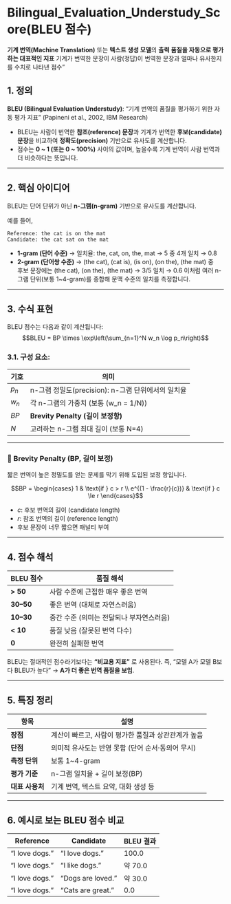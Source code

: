 # Bilingual_Evaluation_Understudy_Score(BLEU 점수)

**기계 번역(Machine Translation)** 또는 **텍스트 생성 모델**의 **출력 품질을 자동으로 평가하는 대표적인 지표**
기계가 번역한 문장이 사람(정답)이 번역한 문장과 얼마나 유사한지를 수치로 나타낸 점수”

## 1. 정의

**BLEU (Bilingual Evaluation Understudy)**: “기계 번역의 품질을 평가하기 위한 자동 평가 지표” (Papineni et al., 2002, IBM Research)

- BLEU는 사람이 번역한 **참조(reference) 문장**과 기계가 번역한 **후보(candidate) 문장**을 비교하여 **정확도(precision)** 기반으로 유사도를 계산합니다.
- 점수는 **0 ~ 1 (또는 0 ~ 100%)** 사이의 값이며, 높을수록 기계 번역이 사람 번역과 더 비슷하다는 뜻입니다.

---

## 2. 핵심 아이디어

BLEU는 단어 단위가 아닌 **n-그램(n-gram)** 기반으로 유사도를 계산합니다.

예를 들어,

```
Reference: the cat is on the mat  
Candidate: the cat sat on the mat
```

- **1-gram (단어 수준)**
    → 일치율: the, cat, on, the, mat → 5 중 4개 일치 → 0.8
- **2-gram (단어쌍 수준)**
    → (the cat), (cat is), (is on), (on the), (the mat) 중  
    후보 문장에는 (the cat), (on the), (the mat) → 3/5 일치 → 0.6
이처럼 여러 n-그램 단위(보통 1~4-gram)를 종합해 문맥 수준의 일치를 측정합니다.

---

## 3. 수식 표현

BLEU 점수는 다음과 같이 계산됩니다:
$$BLEU = BP \times \exp\left(\sum_{n=1}^N w_n \log p_n\right)$$

### 3.1. 구성 요소:

| 기호    | 의미                                  |
| ----- | ----------------------------------- |
| $p_n$ | n-그램 정밀도(precision): n-그램 단위에서의 일치율 |
| $w_n$ | 각 n-그램의 가중치 (보통 (w_n = 1/N))        |
| $BP$  | **Brevity Penalty (길이 보정항)**        |
| $N$   | 고려하는 n-그램 최대 길이 (보통 N=4)            |

---

### 🔸 Brevity Penalty (BP, 길이 보정)

짧은 번역이 높은 정밀도를 얻는 문제를 막기 위해 도입된 보정 항입니다.

$$BP = \begin{cases}
1 & \text{if } c > r \\
e^{(1 - \frac{r}{c})} & \text{if } c \le r
\end{cases}$$

- $c$: 후보 번역의 길이 (candidate length)
- $r$: 참조 번역의 길이 (reference length)
- 후보 문장이 너무 짧으면 패널티 부여

---

## 4. 점수 해석

| BLEU 점수   | 품질 해석                   |
| --------- | ----------------------- |
| **> 50**  | 사람 수준에 근접한 매우 좋은 번역     |
| **30–50** | 좋은 번역 (대체로 자연스러움)       |
| **10–30** | 중간 수준 (의미는 전달되나 부자연스러움) |
| **< 10**  | 품질 낮음 (잘못된 번역 다수)       |
| **0**     | 완전히 실패한 번역              |

BLEU는 절대적인 점수라기보다는 **“비교용 지표”** 로 사용된다.
즉, “모델 A가 모델 B보다 BLEU가 높다” → **A가 더 좋은 번역 품질을 보임**.

---

## 5. 특징 정리

|항목|설명|
|---|---|
|**장점**|계산이 빠르고, 사람이 평가한 품질과 상관관계가 높음|
|**단점**|의미적 유사도는 반영 못함 (단어 순서·동의어 무시)|
|**측정 단위**|보통 1~4-gram|
|**평가 기준**|n-그램 일치율 + 길이 보정(BP)|
|**대표 사용처**|기계 번역, 텍스트 요약, 대화 생성 등|

---

## 6. 예시로 보는 BLEU 점수 비교

|Reference|Candidate|BLEU 결과|
|---|---|---|
|“I love dogs.”|“I love dogs.”|100.0|
|“I love dogs.”|“I like dogs.”|약 70.0|
|“I love dogs.”|“Dogs are loved.”|약 30.0|
|“I love dogs.”|“Cats are great.”|0.0|
